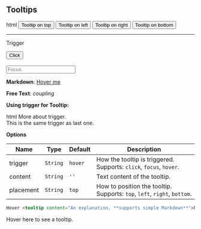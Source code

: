 ## Tooltips

<include src="codeAndOutput.md" boilerplate >
<variable name="highlightStyle">html</variable>
<variable name="code">
<tooltip content="Lorem ipsum dolor sit amet" placement="top">
  <button class="btn btn-secondary">Tooltip on top</button>
</tooltip>
<tooltip content="Lorem ipsum dolor sit amet" placement="left">
  <button class="btn btn-secondary">Tooltip on left</button>
</tooltip>
<tooltip content="Lorem ipsum dolor sit amet" placement="right">
  <button class="btn btn-secondary">Tooltip on right</button>
</tooltip>
<tooltip content="Lorem ipsum dolor sit amet" placement="bottom">
  <button class="btn btn-secondary">Tooltip on bottom</button>
</tooltip>
<hr />
Trigger
<p>
  <tooltip content="Lorem ipsum dolor sit amet" placement="top" trigger="click">
    <button class="btn btn-secondary">Click</button>
  </tooltip>
  <br />
  <br />
  <tooltip content="Lorem ipsum dolor sit amet" placement="top" trigger="focus">
    <input placeholder="Focus"></input>
  </tooltip>
</p>

**Markdown**:
<tooltip content="*Hello* **World**">
  <a href="">Hover me</a>
</tooltip>
<br />

**Free Text**:
<tooltip content="coupling is the degree of interdependence between software modules; a measure of how closely connected two routines or modules are; the strength of the relationships between modules."><i>coupling</i></tooltip>
</variable>
</include>

**Using trigger for Tooltip:**<br>

<include src="codeAndOutput.md" boilerplate >
<variable name="highlightStyle">html</variable>
<variable name="code">
More about <trigger for="tt:trigger_id">trigger</trigger>.
<tooltip id="tt:trigger_id" content="This tooltip triggered by a trigger"></tooltip>
<br>
This is the same <trigger for="tt:trigger_id">trigger</trigger> as last one.
</variable>
</include>

<panel header="More about triggers">
<include src="extra/triggers.md" />
</panel><p/>

****Options****

Name | Type | Default | Description
---- | ---- | ------- | ------
trigger	| `String` | `hover` | How the tooltip is triggered.<br>Supports: `click`, `focus`, `hover`.
content | `String` | `''` | Text content of the tooltip.
placement | `String` | `top` | How to position the tooltip.<br>Supports: `top`, `left`, `right`, `bottom`.


<div id="short" class="d-none">

```html
Hover <tooltip content="An explanation, **supports simple Markdown**">here</tooltip> to see a tooltip.
```
</div>

<div id="examples" class="d-none">

Hover <tooltip content="An explanation, **supports simple Markdown**">here</tooltip> to see a tooltip.
</div>
